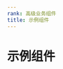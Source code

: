 ```yaml
---
rank: 高级业务组件
title: 示例组件
---
```



# 示例组件

<preview path="./color.demo.vue" title="基本使用" description="232323"></preview>
